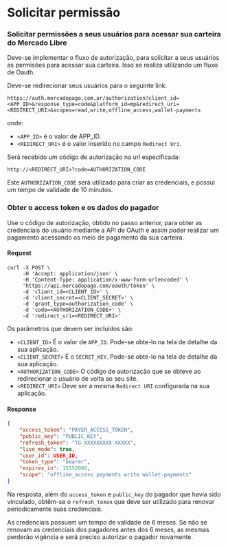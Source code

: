 ﻿---
  indexable: false
---

# Solicitar permissão

### Solicitar permissões a seus usuários para acessar sua carteira do Mercado Libre

Deve-se implementar o fluxo de autorização, para solicitar a seus usuários as permisões para acessar sua carteira. Isso se realiza utilizando um fluxo de Oauth.

Deve-se redirecionar seus usuários para o seguinte link:

`https://auth.mercadopago.com.ar/authorization?client_id=<APP_ID>&response_type=code&platform_id=mp&redirect_uri=<REDIRECT_URI>&scopes=read,write,offline_access,wallet-payments`

onde:

* `<APP_ID>` é o valor de APP_ID.
* `<REDIRECT_URI>` é o valor inserido no campo `Redirect Uri`.

Será recebido um código de autorização na url especificada:

`http://<REDIRECT_URI>?code=AUTHORIZATION_CODE`

Este `AUTHORIZATION_CODE` será utilizado para criar as credenciais, e possui um tempo de validade de 10 minutos.

### Obter o access token e os dados do pagador

Use o código de autorização, obtido no passo anterior, para obter as credenciais do usuário mediante a API de OAuth e assim poder realizar um pagamento acessando os meio de pagamento da sua carteira.

#### Request
```curl
curl -X POST \
     -H 'Accept: application/json' \
     -H 'Content-Type: application/x-www-form-urlencoded' \
     'https://api.mercadopago.com/oauth/token' \
     -d 'client_id=<CLIENT_ID>' \
     -d 'client_secret=<CLIENT_SECRET>' \
     -d 'grant_type=authorization_code' \
     -d 'code=<AUTHORIZATION_CODE>' \
     -d 'redirect_uri=<REDIRECT_URI>'
```

Os parâmetros que devem ser incluídos são:

* `<CLIENT_ID>` É o valor de `APP_ID`. Pode-se obte-lo na tela de detalhe da sua aplicação.
* `<CLIENT_SECRET>` É o `SECRET_KEY`. Pode-se obte-lo na tela de detalhe da sua aplicação.
* `<AUTHORIZATION_CODE>` O código de autorização que se obteve ao redirecionar o usuário de volta ao seu site.
* `<REDIRECT_URI>` Deve ser a mesma `Redirect URI` configurada na sua aplicação.

#### Response
```json
{
    "access_token": "PAYER_ACCESS_TOKEN",
    "public_key": "PUBLIC_KEY",
    "refresh_token": "TG-XXXXXXXXX-XXXXX",
    "live_mode": true,
    "user_id": USER_ID,
    "token_type": "bearer",
    "expires_in": 15552000,
    "scope": "offline_access payments write wallet-payments"
}
```

Na resposta, além do `access_token` e `public_key` do pagador que havia sido vinculado, obtêm-se o `refresh_token` que deve ser utilizado para renovar periodicamente suas credenciais.

As credenciais possuem um tempo de validade de 6 meses. Se não se renovam as credenciais dos pagadores antes dos 6 meses, as mesmas perderão vigência e será preciso autorizar o pagador novamente.

